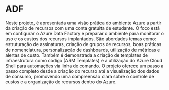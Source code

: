 # ADF

Neste projeto, é apresentada uma visão prática do ambiente Azure a partir da criação de recursos com uma conta gratuita de estudante. O foco está em configurar o Azure Data Factory e preparar o ambiente para monitorar o uso e os custos dos recursos implantados. São abordados temas como: estruturação de assinaturas, criação de grupos de recursos, boas práticas de nomenclatura, personalização de dashboards, utilização de métricas e alertas de custo. Também é demonstrada a criação de templates de infraestrutura como código (ARM Templates) e a utilização do Azure Cloud Shell para automações via linha de comando. O projeto oferece um passo a passo completo desde a criação do recurso até a visualização dos dados de consumo, promovendo uma compreensão clara sobre o controle de custos e a organização de recursos dentro do Azure.
